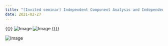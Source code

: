 ```yaml
---
title: "[Invited seminar] Independent Component Analysis and Independent Vector Analysis (박형민 교수님, 서강대학교)"
date: 2021-02-27 
---
```


{{<format row image-space>}}
![Image](//bspl.korea.ac.kr/Board/Members_Only/Research_Materials/Education/invited_seminar/ProfParkHM_SU/BSPL_seminar_ProfParkHM_21feb26_1.png#25) 
![Image](//bspl.korea.ac.kr/Board/Members_Only/Research_Materials/Education/invited_seminar/ProfParkHM_SU/BSPL_seminar_ProfParkHM_21feb26_2.png#25)
{{</format>}}

![Image](http://bspl.korea.ac.kr/Board/Members_Only/Research_Materials/Education/invited_seminar/ProfParkHM_SU/BSPL_seminar_ProfParkHM_21feb26.png#75) 